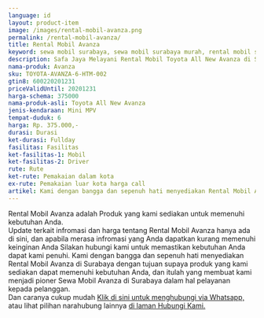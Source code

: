 ```yaml
---
language: id
layout: product-item
image: /images/rental-mobil-avanza.png
permalink: /rental-mobil-avanza/
title: Rental Mobil Avanza
keyword: sewa mobil surabaya, sewa mobil surabaya murah, rental mobil surabaya, rental mobil surabaya murah, safajaya, safa jaya, safajaya.com, sewa mobil di surabaya, rental mobil di surabaya
description: Safa Jaya Melayani Rental Mobil Toyota All New Avanza di Surabaya paling Murah dan terpercaya di Jawa timur Hubungi kami Call/WA di 081234220073
nama-produk: Avanza
sku: TOYOTA-AVANZA-6-HTM-002
gtin8: 600220201231
priceValidUntil: 20201231 
harga-schema: 375000
nama-produk-asli: Toyota All New Avanza
jenis-kendaraan: Mini MPV
tempat-duduk: 6
harga: Rp. 375.000,-
durasi: Durasi
ket-durasi: Fullday
fasilitas: Fasilitas
ket-fasilitas-1: Mobil
ket-fasilitas-2: Driver
rute: Rute
ket-rute: Pemakaian dalam kota
ex-rute: Pemakaian luar kota harga call
artikel: Kami dengan bangga dan sepenuh hati menyediakan Rental Mobil Avanza di Surabaya dengan tujuan supaya produk yang kami sediakan dapat memenuhi kebutuhan Anda, dan itulah yang membuat kami menjadi pioner Sewa Mobil Avanza di Surabaya dalam hal pelayanan kepada pelanggan.
---
```

Rental Mobil Avanza adalah Produk yang kami sediakan untuk memenuhi kebutuhan Anda.<br>Update terkait infromasi dan harga tentang Rental Mobil Avanza hanya ada di sini, dan apabila merasa infromasi yang Anda dapatkan kurang memenuhi keinginan Anda Silakan hubungi kami untuk memastikan kebutuhan Anda dapat kami penuhi. Kami dengan bangga dan sepenuh hati menyediakan Rental Mobil Avanza di Surabaya dengan tujuan supaya produk yang kami sediakan dapat memenuhi kebutuhan Anda, dan itulah yang membuat kami menjadi pioner Sewa Mobil Avanza di Surabaya dalam hal pelayanan kepada pelanggan.<br>
Dan caranya cukup mudah <a href="https://web.whatsapp.com/send?phone=6281234220073&text=Hallo,%20CS%20safajaya.com">Klik di sini untuk menghubungi via Whatsapp,</a> atau lihat pilihan narahubung lainnya <a href="/kontak-kami/">di laman Hubungi Kami.</a>
